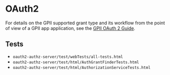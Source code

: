 # OAuth2

For details on the GPII supported grant type and its workflow from the point of view of a GPII app application, see the
[GPII OAuth 2 Guide](../../doc/OAuth2Guide.md).

## Tests

- `oauth2-authz-server/test/webTests/all-tests.html`
- `oauth2-authz-server/test/html/AuthGrantFinderTests.html`
- `oauth2-authz-server/test/html/AuthorizationServiceTests.html`
